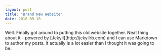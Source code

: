 ```yaml
---
layout: post
title: "Brand New Website"
date: 2018-09-18
---
```


<p>Well. Finally got around to putting this old website together. Neat thing about it - powered by [Jekyll](http://jekyllrb.com) and I can use Markdown to author my posts. It actually is a lot easier than I thought it was going to be.</p>
